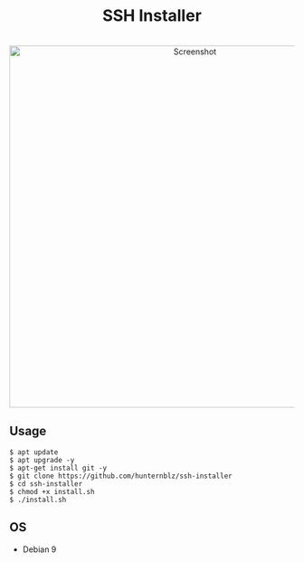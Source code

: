 <H1 align="center">
SSH Installer
</H1>

<p align="center">
  <br>
  <img src="Screenshot.jpg" width="640" title="Screenshot" alt="Screenshot">
</p>

## Usage

```terminal
$ apt update
$ apt upgrade -y
$ apt-get install git -y
$ git clone https://github.com/hunternblz/ssh-installer
$ cd ssh-installer
$ chmod +x install.sh
$ ./install.sh
```

## OS
* Debian 9
